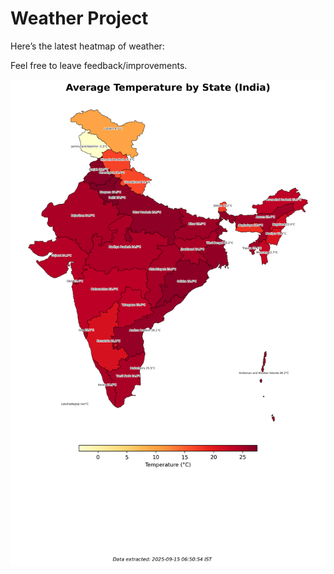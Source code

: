 # Weather Project

Here’s the latest heatmap of weather:

Feel free to leave feedback/improvements.

![India Heatmap](docs/assets/india_heatmap.png?v=C769F8)
